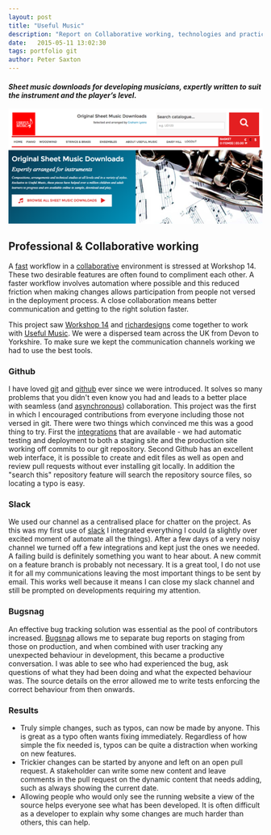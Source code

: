 ```yaml
---
layout: post
title: "Useful Music"
description: "Report on Collaborative working, technologies and practices"
date:   2015-05-11 13:02:30
tags: portfolio git
author: Peter Saxton
---
```


#### *Sheet music downloads for developing musicians, expertly written to suit the instrument and the player’s level.*

[![Homepage of the Useful Music site](/assets/useful_music_home_page.png)](http://usefulmusic.com/)

## Professional & Collaborative working

A [fast](http://workshop14.io#fast-section) workflow in a [collaborative](http://workshop14.io#professional-section) environment is stressed at Workshop 14. These two desirable features are often found to compliment each other. A faster workflow involves automation where possible and this reduced friction when making changes allows participation from people not versed in the deployment process. A close collaboration means better communication and getting to the right solution faster.

This project saw [Workshop 14](http://workshop14.io) and [richardesigns](https://slack-redir.net/link?url=http%3A%2F%2Fwww.richardesigns.co.uk%2F&v=3) come together to work with [Useful Music](http://usefulmusic.com/). We were a dispersed team across the UK from Devon to Yorkshire. To make sure we kept the communication channels working we had to use the best tools.

### Github

I have loved [git](http://git-scm.com/) and [github](https://github.com/) ever since we were introduced. It solves so many problems that you didn't even know you had and leads to a better place with seamless (and [asynchronous](http://www.mattaboutbusiness.com/why-you-should-run-your-business-online-5-asynchronous-collaboration/)) collaboration. This project was the first in which I encouraged contributions from everyone including those not versed in git. There were two things which convinced me this was a good thing to try. First the [integrations](https://github.com/integrations) that are available - we had automatic testing and deployment to both a staging site and the production site working off commits to our git repository. Second Github has an excellent web interface, it is possible to create and edit files as well as open and review pull requests without ever installing git locally. In addition the "search this" repository feature will search the repository source files, so locating a typo is easy.

### Slack

We used our channel as a centralised place for chatter on the project. As this was my first use of [slack](https://slack.com/) I integrated everything I could (a slightly over excited moment of automate all the things). After a few days of a very noisy channel we turned off a few integrations and kept just the ones we needed. A failing build is definitely something you want to hear about. A new commit on a feature branch is probably not necessary. It is a great tool, I do not use it for all my communications leaving the most important things to be sent by email. This works well because it means I can close my slack channel and still be prompted on developments requiring my attention.

### Bugsnag
An effective bug tracking solution was essential as the pool of contributors increased. [Bugsnag](https://bugsnag.com) allows me to separate bug reports on staging from those on production, and when combined with user tracking any unexpected behaviour in development, this became a productive conversation. I was able to see who had experienced the bug, ask questions of what they had been doing and what the expected behaviour was. The source details on the error allowed me to write tests enforcing the correct behaviour from then onwards.

### Results
- Truly simple changes, such as typos, can now be made by anyone. This is great as a typo often wants fixing immediately. Regardless of how simple the fix needed is, typos can be quite a distraction when working on new features.
- Trickier changes can be started by anyone and left on an open pull request. A stakeholder can write some new content and leave comments in the pull request on the dynamic content that needs adding, such as always showing the current date.
- Allowing people who would only see the running website a view of the source helps everyone see what has been developed. It is often difficult as a developer to explain why some changes are much harder than others, this can help.

